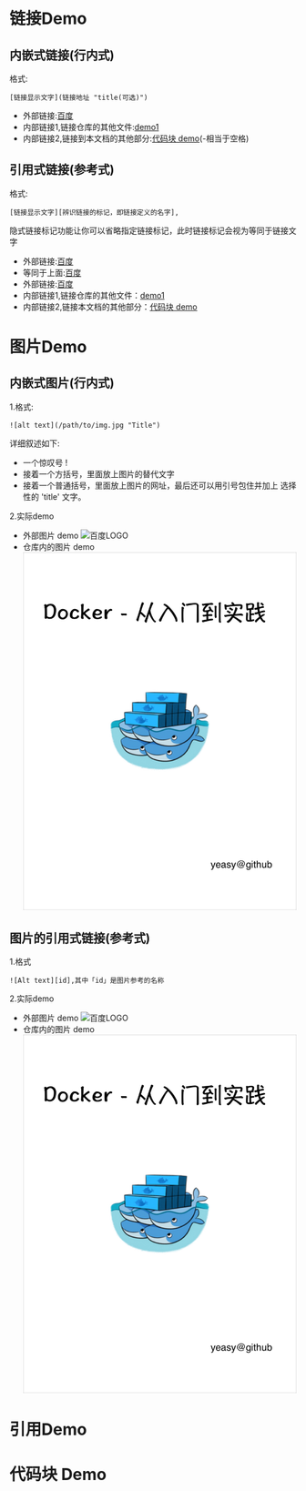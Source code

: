 # 链接Demo
	
## 内嵌式链接(行内式)
格式:

	[链接显示文字](链接地址 "title(可选)")
* 外部链接:[百度](http://www.baidu.com)
* 内部链接1,链接仓库的其他文件:[demo1](demo1.md)
* 内部链接2,链接到本文档的其他部分:[代码块 demo](demo2.md#代码块-demo)(-相当于空格)
## 引用式链接(参考式)
格式:
	
	[链接显示文字][辨识链接的标记，即链接定义的名字],  
隐式链接标记功能让你可以省略指定链接标记，此时链接标记会视为等同于链接文字
- 外部链接:[百度][]
- 等同于上面:[百度]
- 外部链接:[百度][baidu]
- 内部链接1,链接仓库的其他文件：[demo1]
- 内部链接2,链接本文档的其他部分：[代码块 demo]
# 图片Demo

## 内嵌式图片(行内式) 
1.格式:
	
	![alt text](/path/to/img.jpg "Title")  
详细叙述如下: 

* 一个惊叹号 !
* 接着一个方括号，里面放上图片的替代文字
* 接着一个普通括号，里面放上图片的网址，最后还可以用引号包住并加上 选择性的 'title' 文字。  

2.实际demo
* 外部图片 demo
![百度LOGO](https://www.baidu.com/img/bd_logo1.png "百度图片")
* 仓库内的图片 demo
![](images/cover.jpg)

## 图片的引用式链接(参考式)
1.格式

	![Alt text][id],其中「id」是图片参考的名称
2.实际demo
- 外部图片 demo
![百度LOGO][baidu_logo]
- 仓库内的图片 demo
![][cover_png]

# 引用Demo

# 代码块 Demo

<!-- 下面是本文档中用到的链接  格式[链接标记] :链接地址 "title(可选)"-->

[百度]: http://www.baidu.com "百度链接"
[baidu]: http://www.baidu.com
[demo1]: demo1.md
[代码块 demo]: demo2.md#代码块-demo

[baidu_logo]:https://www.baidu.com/img/bd_logo1.png
[cover_png]:images/cover.jpg



